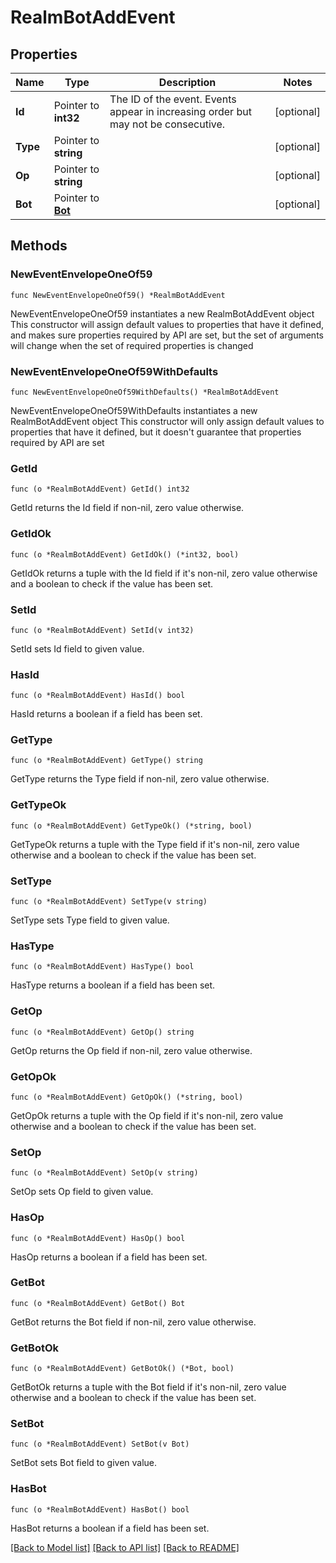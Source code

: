 # RealmBotAddEvent

## Properties

Name | Type | Description | Notes
------------ | ------------- | ------------- | -------------
**Id** | Pointer to **int32** | The ID of the event. Events appear in increasing order but may not be consecutive.  | [optional] 
**Type** | Pointer to **string** |  | [optional] 
**Op** | Pointer to **string** |  | [optional] 
**Bot** | Pointer to [**Bot**](Bot.md) |  | [optional] 

## Methods

### NewEventEnvelopeOneOf59

`func NewEventEnvelopeOneOf59() *RealmBotAddEvent`

NewEventEnvelopeOneOf59 instantiates a new RealmBotAddEvent object
This constructor will assign default values to properties that have it defined,
and makes sure properties required by API are set, but the set of arguments
will change when the set of required properties is changed

### NewEventEnvelopeOneOf59WithDefaults

`func NewEventEnvelopeOneOf59WithDefaults() *RealmBotAddEvent`

NewEventEnvelopeOneOf59WithDefaults instantiates a new RealmBotAddEvent object
This constructor will only assign default values to properties that have it defined,
but it doesn't guarantee that properties required by API are set

### GetId

`func (o *RealmBotAddEvent) GetId() int32`

GetId returns the Id field if non-nil, zero value otherwise.

### GetIdOk

`func (o *RealmBotAddEvent) GetIdOk() (*int32, bool)`

GetIdOk returns a tuple with the Id field if it's non-nil, zero value otherwise
and a boolean to check if the value has been set.

### SetId

`func (o *RealmBotAddEvent) SetId(v int32)`

SetId sets Id field to given value.

### HasId

`func (o *RealmBotAddEvent) HasId() bool`

HasId returns a boolean if a field has been set.

### GetType

`func (o *RealmBotAddEvent) GetType() string`

GetType returns the Type field if non-nil, zero value otherwise.

### GetTypeOk

`func (o *RealmBotAddEvent) GetTypeOk() (*string, bool)`

GetTypeOk returns a tuple with the Type field if it's non-nil, zero value otherwise
and a boolean to check if the value has been set.

### SetType

`func (o *RealmBotAddEvent) SetType(v string)`

SetType sets Type field to given value.

### HasType

`func (o *RealmBotAddEvent) HasType() bool`

HasType returns a boolean if a field has been set.

### GetOp

`func (o *RealmBotAddEvent) GetOp() string`

GetOp returns the Op field if non-nil, zero value otherwise.

### GetOpOk

`func (o *RealmBotAddEvent) GetOpOk() (*string, bool)`

GetOpOk returns a tuple with the Op field if it's non-nil, zero value otherwise
and a boolean to check if the value has been set.

### SetOp

`func (o *RealmBotAddEvent) SetOp(v string)`

SetOp sets Op field to given value.

### HasOp

`func (o *RealmBotAddEvent) HasOp() bool`

HasOp returns a boolean if a field has been set.

### GetBot

`func (o *RealmBotAddEvent) GetBot() Bot`

GetBot returns the Bot field if non-nil, zero value otherwise.

### GetBotOk

`func (o *RealmBotAddEvent) GetBotOk() (*Bot, bool)`

GetBotOk returns a tuple with the Bot field if it's non-nil, zero value otherwise
and a boolean to check if the value has been set.

### SetBot

`func (o *RealmBotAddEvent) SetBot(v Bot)`

SetBot sets Bot field to given value.

### HasBot

`func (o *RealmBotAddEvent) HasBot() bool`

HasBot returns a boolean if a field has been set.


[[Back to Model list]](../README.md#documentation-for-models) [[Back to API list]](../README.md#documentation-for-api-endpoints) [[Back to README]](../README.md)


